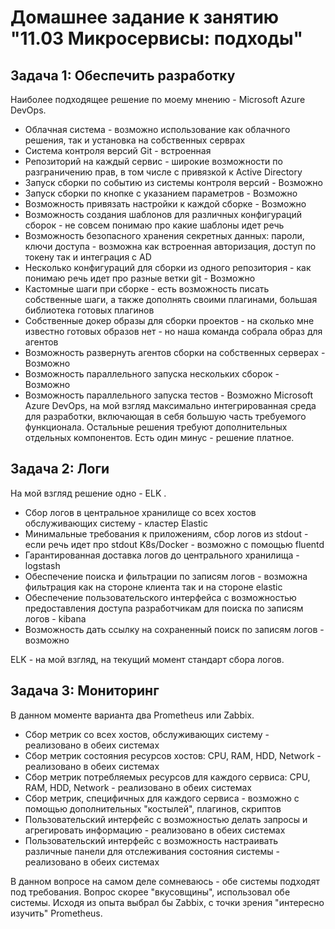 # Домашнее задание к занятию "11.03 Микросервисы: подходы"

## Задача 1: Обеспечить разработку

Наиболее подходящее решение по моему мнению - Microsoft Azure DevOps. 

- Облачная система - возможно использование как облачного решения, так и установка на собственных серврах
- Система контроля версий Git - встроенная
- Репозиторий на каждый сервис - широкие возможности по разграничению прав, в том числе с привязкой к Active Directory
- Запуск сборки по событию из системы контроля версий - Возможно
- Запуск сборки по кнопке с указанием параметров - Возможно
- Возможность привязать настройки к каждой сборке - Возможно
- Возможность создания шаблонов для различных конфигураций сборок - не совсем понимаю про какие шаблоны идет речь
- Возможность безопасного хранения секретных данных: пароли, ключи доступа - возможна как встроенная авторизация, доступ по токену так и интеграция с AD
- Несколько конфигураций для сборки из одного репозитория - как понимаю речь идет про разные ветки git - Возможно
- Кастомные шаги при сборке - есть возможность писать собственные шаги, а также дополнять своими плагинами, большая библиотека готовых плагинов
- Собственные докер образы для сборки проектов - на сколько мне известно готовых образов нет -  но наша команда собрала образ для агентов
- Возможность развернуть агентов сборки на собственных серверах - Возможно
- Возможность параллельного запуска нескольких сборок - Возможно
- Возможность параллельного запуска тестов - Возможно
Microsoft Azure DevOps, на мой взгляд максимально интегрированная среда для разработки, включающая в себя большую часть требуемого функционала. Остальные решения требуют дополнительных отдельных 
компонентов. Есть один минус -  решение платное.

## Задача 2: Логи

На мой взгляд решение одно - ELK
.
- Сбор логов в центральное хранилище со всех хостов обслуживающих систему - кластер Elastic
- Минимальные требования к приложениям, сбор логов из stdout - если речь идет про stdout K8s/Docker - возможно с помощью fluentd
- Гарантированная доставка логов до центрального хранилища - logstash 
- Обеспечение поиска и фильтрации по записям логов - возможна фильтрация как на стороне клиента так и на стороне elastic
- Обеспечение пользовательского интерфейса с возможностью предоставления доступа разработчикам для поиска по записям логов - kibana
- Возможность дать ссылку на сохраненный поиск по записям логов - возможно

ELK - на мой взгляд, на текущий момент стандарт сбора логов.

## Задача 3: Мониторинг

В данном моменте варианта два Prometheus или Zabbix.

- Сбор метрик со всех хостов, обслуживающих систему - реализовано в обеих системах
- Сбор метрик состояния ресурсов хостов: CPU, RAM, HDD, Network - реализовано в обеих системах
- Сбор метрик потребляемых ресурсов для каждого сервиса: CPU, RAM, HDD, Network - реализовано в обеих системах
- Сбор метрик, специфичных для каждого сервиса - возможно с помощью дополнительных "костылей", плагинов, скриптов
- Пользовательский интерфейс с возможностью делать запросы и агрегировать информацию - реализовано в обеих системах
- Пользовательский интерфейс с возможность настраивать различные панели для отслеживания состояния системы - реализовано в обеих системах

В данном вопросе на самом деле сомневаюсь - обе системы подходят под требования. Вопрос скорее "вкусовщины", использовал обе системы. Исходя из опыта выбрал бы Zabbix, 
с точки зрения "интересно изучить" Prometheus.




